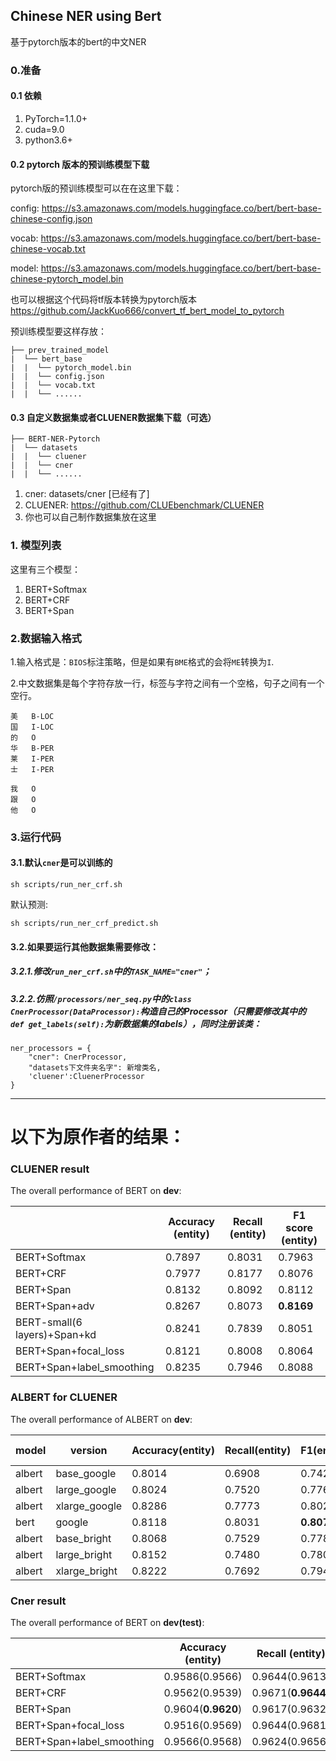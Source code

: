 ## Chinese NER using Bert
基于pytorch版本的bert的中文NER

### 0.准备
#### 0.1 依赖
1. PyTorch=1.1.0+
2. cuda=9.0
3. python3.6+

#### 0.2 pytorch 版本的预训练模型下载
pytorch版的预训练模型可以在在这里下载：

config: https://s3.amazonaws.com/models.huggingface.co/bert/bert-base-chinese-config.json

vocab: https://s3.amazonaws.com/models.huggingface.co/bert/bert-base-chinese-vocab.txt

model: https://s3.amazonaws.com/models.huggingface.co/bert/bert-base-chinese-pytorch_model.bin

也可以根据这个代码将tf版本转换为pytorch版本
https://github.com/JackKuo666/convert_tf_bert_model_to_pytorch


预训练模型要这样存放：
```text
├── prev_trained_model
|  └── bert_base
|  |  └── pytorch_model.bin
|  |  └── config.json
|  |  └── vocab.txt
|  |  └── ......
```

#### 0.3 自定义数据集或者CLUENER数据集下载（可选）

```text
├── BERT-NER-Pytorch
|  └── datasets
|  |  └── cluener
|  |  └── cner
|  |  └── ......
```

1. cner: datasets/cner  [已经有了]
2. CLUENER: https://github.com/CLUEbenchmark/CLUENER
3. 你也可以自己制作数据集放在这里

### 1. 模型列表
这里有三个模型：

1. BERT+Softmax
2. BERT+CRF
3. BERT+Span

### 2.数据输入格式

1.输入格式是：`BIOS`标注策略，但是如果有`BME`格式的会将`ME`转换为`I`.

2.中文数据集是每个字符存放一行，标签与字符之间有一个空格，句子之间有一个空行。

```text
美	B-LOC
国	I-LOC
的	O
华	B-PER
莱	I-PER
士	I-PER

我	O
跟	O
他	O
```

### 3.运行代码

#### 3.1.默认`cner`是可以训练的
```
sh scripts/run_ner_crf.sh
```
默认预测:
```
sh scripts/run_ner_crf_predict.sh
```
#### 3.2.如果要运行其他数据集需要修改：

##### 3.2.1.修改```run_ner_crf.sh```中的`TASK_NAME="cner"`；
##### 3.2.2.仿照`/processors/ner_seq.py`中的`class CnerProcessor(DataProcessor):`构造自己的Processor（只需要修改其中的`    def get_labels(self):`为新数据集的labels），同时注册该类：
```
ner_processors = {
    "cner": CnerProcessor,
    "datasets下文件夹名字": 新增类名,
    'cluener':CluenerProcessor
}
```

---
# 以下为原作者的结果：

### CLUENER result

The overall performance of BERT on **dev**:

|              | Accuracy (entity)  | Recall (entity)    | F1 score (entity)  |
| ------------ | ------------------ | ------------------ | ------------------ |
| BERT+Softmax | 0.7897     | 0.8031     | 0.7963    |
| BERT+CRF     | 0.7977 | 0.8177 | 0.8076 |
| BERT+Span    | 0.8132 | 0.8092 | 0.8112 |
| BERT+Span+adv    | 0.8267 | 0.8073 | **0.8169** |
| BERT-small(6 layers)+Span+kd    | 0.8241 | 0.7839 | 0.8051 |
| BERT+Span+focal_loss    | 0.8121 | 0.8008 | 0.8064 |
| BERT+Span+label_smoothing   | 0.8235 | 0.7946 | 0.8088 |

### ALBERT for CLUENER

The overall performance of ALBERT on **dev**:

| model  | version       | Accuracy(entity) | Recall(entity) | F1(entity) | Train time/epoch |
| ------ | ------------- | ---------------- | -------------- | ---------- | ---------------- |
| albert | base_google   | 0.8014           | 0.6908         | 0.7420     | 0.75x            |
| albert | large_google  | 0.8024           | 0.7520         | 0.7763     | 2.1x             |
| albert | xlarge_google | 0.8286           | 0.7773         | 0.8021     | 6.7x             |
| bert   | google        | 0.8118           | 0.8031         | **0.8074**     | -----            |
| albert | base_bright   | 0.8068           | 0.7529         | 0.7789     | 0.75x            |
| albert | large_bright  | 0.8152           | 0.7480         | 0.7802     | 2.2x             |
| albert | xlarge_bright | 0.8222           | 0.7692         | 0.7948     | 7.3x             |

### Cner result

The overall performance of BERT on **dev(test)**:

|              | Accuracy (entity)  | Recall (entity)    | F1 score (entity)  |
| ------------ | ------------------ | ------------------ | ------------------ |
| BERT+Softmax | 0.9586(0.9566)     | 0.9644(0.9613)     | 0.9615(0.9590)     |
| BERT+CRF     | 0.9562(0.9539)     | 0.9671(**0.9644**) | 0.9616(0.9591)     |
| BERT+Span    | 0.9604(**0.9620**) | 0.9617(0.9632)     | 0.9611(**0.9626**) |
| BERT+Span+focal_loss    | 0.9516(0.9569) | 0.9644(0.9681)     | 0.9580(0.9625) |
| BERT+Span+label_smoothing   | 0.9566(0.9568) | 0.9624(0.9656)     | 0.9595(0.9612) |

